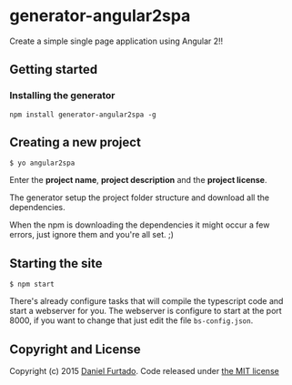 # generator-angular2spa

Create a simple single page application using Angular 2!!


## Getting started

### Installing the generator

```
npm install generator-angular2spa -g
```

## Creating a new project

```
$ yo angular2spa
```

Enter the **project name**, **project description** and the **project license**.

The generator setup the project folder structure and download all the dependencies.

When the npm is downloading the dependencies it might occur a few errors, just ignore them and you're all set. ;)

## Starting the site
```
$ npm start
```

There's already configure tasks that will compile the typescript code and start a webserver for you.
The webserver is configure to start at the port 8000, if you want to change that just 
edit the file `bs-config.json`.

## Copyright and License

Copyright (c) 2015 [Daniel Furtado](https://twitter.com/the8bitcoder). Code released under [the MIT license](LICENSE.md)
